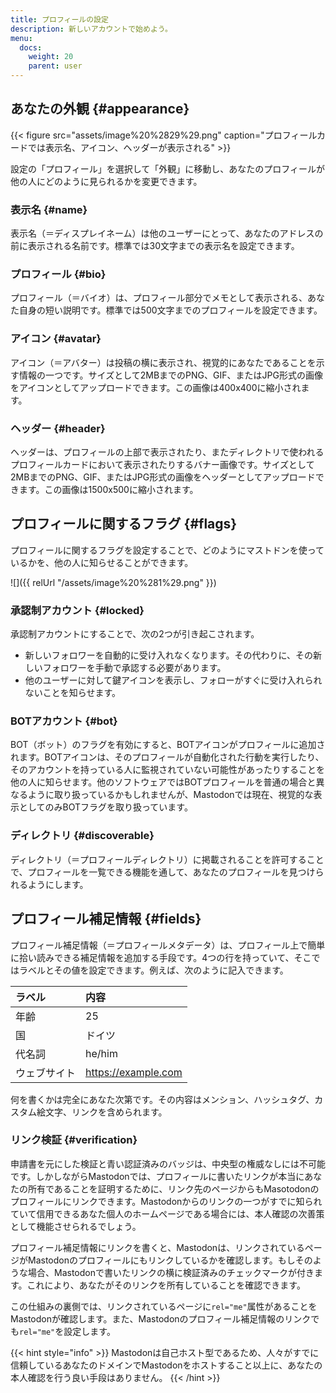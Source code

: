 ```yaml
---
title: プロフィールの設定
description: 新しいアカウントで始めよう。
menu:
  docs:
    weight: 20
    parent: user
---
```


## あなたの外観 {#appearance}

{{< figure src="assets/image%20%2829%29.png" caption="プロフィールカードでは表示名、アイコン、ヘッダーが表示される" >}}

設定の「プロフィール」を選択して「外観」に移動し、あなたのプロフィールが他の人にどのように見られるかを変更できます。

### 表示名 {#name}

表示名（＝ディスプレイネーム）は他のユーザーにとって、あなたのアドレスの前に表示される名前です。標準では30文字までの表示名を設定できます。

### プロフィール {#bio}

プロフィール（＝バイオ）は、プロフィール部分でメモとして表示される、あなた自身の短い説明です。標準では500文字までのプロフィールを設定できます。

### アイコン {#avatar}

アイコン（＝アバター）は投稿の横に表示され、視覚的にあなたであることを示す情報の一つです。サイズとして2MBまでのPNG、GIF、またはJPG形式の画像をアイコンとしてアップロードできます。この画像は400x400に縮小されます。

### ヘッダー {#header}

ヘッダーは、プロフィールの上部で表示されたり、またディレクトリで使われるプロフィールカードにおいて表示されたりするバナー画像です。サイズとして2MBまでのPNG、GIF、またはJPG形式の画像をヘッダーとしてアップロードできます。この画像は1500x500に縮小されます。

## プロフィールに関するフラグ {#flags}

プロフィールに関するフラグを設定することで、どのようにマストドンを使っているかを、他の人に知らせることができます。

![]({{ relUrl "/assets/image%20%281%29.png" }})

### 承認制アカウント {#locked}

承認制アカウントにすることで、次の2つが引き起こされます。

- 新しいフォロワーを自動的に受け入れなくなります。その代わりに、その新しいフォロワーを手動で承認する必要があります。
- 他のユーザーに対して鍵アイコンを表示し、フォローがすぐに受け入れられないことを知らせます。

### BOTアカウント {#bot}

BOT（ボット）のフラグを有効にすると、BOTアイコンがプロフィールに追加されます。BOTアイコンは、そのプロフィールが自動化された行動を実行したり、そのアカウントを持っている人に監視されていない可能性があったりすることを他の人に知らせます。他のソフトウェアではBOTプロフィールを普通の場合と異なるように取り扱っているかもしれませんが、Mastodonでは現在、視覚的な表示としてのみBOTフラグを取り扱っています。

### ディレクトリ {#discoverable}

ディレクトリ（＝プロフィールディレクトリ）に掲載されることを許可することで、プロフィールを一覧できる機能を通して、あなたのプロフィールを見つけられるようにします。

## プロフィール補足情報 {#fields}

プロフィール補足情報（＝プロフィールメタデータ）は、プロフィール上で簡単に拾い読みできる補足情報を追加する手段です。4つの行を持っていて、そこではラベルとその値を設定できます。例えば、次のように記入できます。

| ラベル | 内容 |
| :--- | :--- |
| 年齢 | 25 |
| 国 | ドイツ |
| 代名詞 | he/him |
| ウェブサイト | https://example.com |

何を書くかは完全にあなた次第です。その内容はメンション、ハッシュタグ、カスタム絵文字、リンクを含められます。

### リンク検証 {#verification}

申請書を元にした検証と青い認証済みのバッジは、中央型の権威なしには不可能です。しかしながらMastodonでは、プロフィールに書いたリンクが本当にあなたの所有であることを証明するために、リンク先のページからもMasotodonのプロフィールにリンクできます。Mastodonからのリンクの一つがすでに知られていて信用できるあなた個人のホームページである場合には、本人確認の次善策として機能させられるでしょう。

プロフィール補足情報にリンクを書くと、Mastodonは、リンクされているページがMastodonのプロフィールにもリンクしているかを確認します。もしそのような場合、Mastodonで書いたリンクの横に検証済みのチェックマークが付きます。これにより、あなたがそのリンクを所有していることを確認できます。

この仕組みの裏側では、リンクされているページに`rel="me"`属性があることをMastodonが確認します。また、Mastodonのプロフィール補足情報のリンクでも`rel="me"`を設定します。

{{< hint style="info" >}}
Mastodonは自己ホスト型であるため、人々がすでに信頼しているあなたのドメインでMastodonをホストすること以上に、あなたの本人確認を行う良い手段はありません。
{{< /hint >}}
